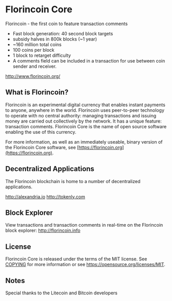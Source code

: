 Florincoin Core
=====================================

Florincoin - the first coin to feature transaction comments

 - Fast block generation: 40 second block targets
 - subsidy halves in 800k blocks (~1 year)
 - ~160 million total coins 
 - 100 coins per block
 - 1 block to retarget difficulty
 - A comments field can be included in a transaction for use between coin sender and receiver.

http://www.florincoin.org/


What is Florincoin?
----------------

Florincoin is an experimental digital currency that enables instant payments to
anyone, anywhere in the world. Florincoin uses peer-to-peer technology to operate
with no central authority: managing transactions and issuing money are carried
out collectively by the network. It has a unique feature: transaction comments.
Florincoin Core is the name of open source software enabling the use of this currency.

For more information, as well as an immediately useable, binary version of
the Florincoin Core software, see [https://florincoin.org](https://florincoin.org).

Decentralized Applications
--------------------------

The Florincoin blockchain is home to a number of decentralized applications. 

http://alexandria.io
http://tokenly.com

Block Explorer
--------------

View transactions and transaction comments in real-time on the Florincoin block explorer:
http://florincoin.info

License
-------

Florincoin Core is released under the terms of the MIT license. See [COPYING](COPYING) for more
information or see https://opensource.org/licenses/MIT.

Notes
-----
Special thanks to the Litecoin and Bitcoin developers 